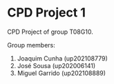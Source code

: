# CPD Project 1

CPD Project of group T08G10.

Group members:

1. Joaquim Cunha (up202108779)
2. José Sousa (up202006141)
3. Miguel Garrido (up202108889)
